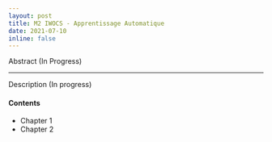 ```yaml
---
layout: post
title: M2 IWOCS - Apprentissage Automatique
date: 2021-07-10
inline: false
---
```


Abstract (In Progress)

***

Description (In progress)

#### Contents
* Chapter 1
* Chapter 2 
